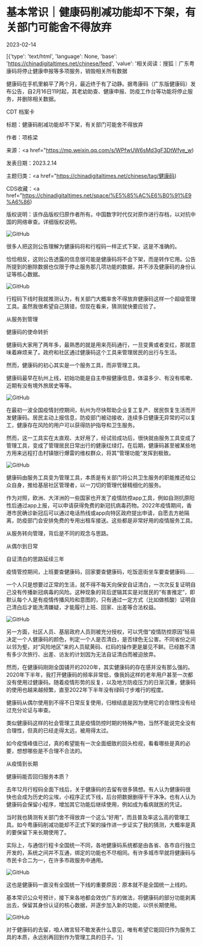 # 基本常识｜健康码削减功能却不下架，有关部门可能舍不得放弃

2023-02-14

[{'type': 'text/html', 'language': None, 'base': 'https://chinadigitaltimes.net/chinese/feed', 'value': '相关阅读：搜狐｜广东粤康码将停止健康申报等多项服务，销毁相关所有数据 

健康码在手机里躺平了两个月，最近终于有了动静。据粤康码（广东版健康码）发布公告，自2月16日11时起，其老幼助查、健康申报、防疫工作台等功能将停止服务，并删除相关数据。



CDT 档案卡

标题：健康码削减功能却不下架，有关部门可能舍不得放弃

作者：项栋梁

来源：<a href="https://mp.weixin.qq.com/s/WPfwUW6sMd3gF3DtWfye_w)

发表日期：2023.2.14

主题归类：<a href="https://chinadigitaltimes.net/chinese/tag/健康码)

CDS收藏：<a href="https://chinadigitaltimes.net/space/%E5%85%AC%E6%B0%91%E9%A6%86)

版权说明：该作品版权归原作者所有。中国数字时代仅对原作进行存档，以对抗中国的网络审查。详细版权说明。





![GitHub](https://chinadigitaltimes.net/chinese/files/2023/02/post-692955-63eb70a6b8990.)

很多人把这则公告理解为健康码将和行程码一样正式下架，这是不准确的。

恰恰相反，这则公告透露的信息很可能是健康码将不会下架，而是转作它用。公告所提到的删除数据也仅限于停止服务那几项功能的数据，并不涉及健康码的身份认证等核心数据。

![GitHub](https://chinadigitaltimes.net/chinese/files/2023/02/post-692955-63eb70a6ca9e4.)

行程码下线时我就推测认为，有关部门大概率舍不得放弃健康码这样一个超级管理工具。虽然我很希望自己猜错，但现在看来，猜测就快要应验了。

从服务到管理

健康码的使命转折

健康码大家用了两年多，最熟悉的就是用来亮码通行，一旦变黄或者变红，那就意味着麻烦来了。政府和社区通过健康码这个工具来管理居民的出行与生活。

然而，健康码的初心其实是一个服务工具，而非管理工具。

健康码最早在杭州上线，初始功能是自主申报健康信息，体温多少、有没有咳嗽、近期有没有境外旅居史等等。

![GitHub](https://chinadigitaltimes.net/chinese/files/2023/02/post-692955-63eb70a6d6cfe.)

在最初一波全国疫情封控期间，杭州为尽快帮助企业复工复产、居民恢复生活而开发健康码。居民主动上报信息，防疫部门被动接收，连续多日健康无异常的可以复工，健康存在风险的用户可以获得防护指导和卫生服务。

然而，这一工具实在太直观、太好用了，经试验成功后，很快就由服务工具变成了管理工具，变成了管理居民日常出行的健康红绿灯。在后期，健康码甚至被某些地方用来远程打击村镇银行爆雷的维权群众，将其“管理功能”发挥到极致。

![GitHub](https://chinadigitaltimes.net/chinese/files/2023/02/post-692955-63eb70a70107b.png)

健康码由服务工具变为管理工具，本质是有关部门将公共卫生服务的职能推还给公众自身，推给基层社区管理者，以一刀切的管理代替精细化的服务。

作为对照，欧洲、大洋洲的一些国家也开发了疫情防控app工具，例如自测抗原阳性后通过app上报，可以申请获得免费的新冠抗病毒药物。2022年疫情期间，香港市民确诊新冠后可以通过电话热线或app向特区政府提出申请，自愿去方舱隔离，防疫部门会安排免费的专用出租车接送。这些都是非常好用的疫情服务工具。

从服务转向管理，背后是不同的观念与思路。

从偶尔到日常

自证清白的思路延续三年

疫情管控期间，上班要查健康码，回家要查健康码，吃饭逛街坐车要查健康码……

一个人只是想要过正常的生活，就不得不每天向保安自证清白，一次次反复证明自己没有传播新冠病毒的风险。这种现象的背后逻辑其实是对居民的“有害推定”，即默认每个人是有疫情传播风险和意图的，只有通过一定方式（比如做核酸）证明自己清白后才能洗清嫌疑，才能履行上班、回家、出差等合法权益。

![GitHub](https://chinadigitaltimes.net/chinese/files/2023/02/post-692955-63eb70a720341.png)

另一方面，社区人员、基层政府人员则被充分授权，可以凭借“疫情防控原因”轻易决定一个人健康码的颜色，判定一个人是否清白，是否绿色无公害。不同省份之间以邻为壑，对“风险地区”来的人员赋黄码、红码的操作更是屡见不鲜。已经数不清有多少次旅行、出差、访友的计划因为无法自证清白而被迫放弃。

然而，在健康码刚刚全国铺开的2020年，其实健康码的存在感并没有那么强的。2020年下半年，我打开健康码的频率非常低，像我妈这样的老年用户甚至一次都没有使用过健康码。随着疫情形势的反复，以及地方防疫压力的日渐沉重，健康码的使用也越来越频繁，直至2022年下半年没有绿码寸步难行的程度。

健康码从偶尔使用到不得不日常反复使用，归根结底是因为使用它的合理性没有经过充分论证与审查。

类似健康码这样的社会管理工具是疫情防控时期的特殊产物，当然不能说完全没有合理性，但真的已经走得太远，被用得太过。

如今疫情峰值已过，真的希望能有一次全面细致的回头检视，看看哪些是真的必要，想想哪些是不合理不合法的。

从疫情到长期

健康码能否回归服务本质？

去年12月行程码全面下线后，关于健康码的去留有很多猜想。有人认为健康码很快也会成为历史的尘埃，小程序正式下线，后台把数据删得干干净净。也有人认为健康码会保留小程序，增加其它功能后继续使用，例如成为看病就医的凭证。

当时我也猜测有关部门舍不得放弃一个这么“好用”，而且普及率这么高的管理工具。如今粤康码削减功能却不正式下架的操作进一步证实了我的猜测，大概率是真的要保留下来长期使用了。

实际上，与通信行程卡全国统一不同，各地健康码系统都是由各省、各市自行独立开发的，系统之间并不互通，绑定的功能也不尽相同。有许多城市早就将健康码与市民卡合二为一，在许多市政服务中通用。

![GitHub](https://chinadigitaltimes.net/chinese/files/2023/02/post-692955-63eb70a730e15.png)

这也是健康码一直没有全国统一下线的重要原因：原本就不是全国统一上线的。

基本常识公众号预计，接下来各地都会效仿广东的做法，将健康码的部分功能剥离出去，保留其身份认证的核心数据，并逐步加入新的功能，以供长期使用。

![GitHub](https://chinadigitaltimes.net/chinese/files/2023/02/post-692955-63eb70a75061c.png)

对于健康码的去留，咱人微言轻不敢发表什么意见，唯有希望它能回归作为服务工具的本质，永远别再回到作为管理工具的日子。'}]